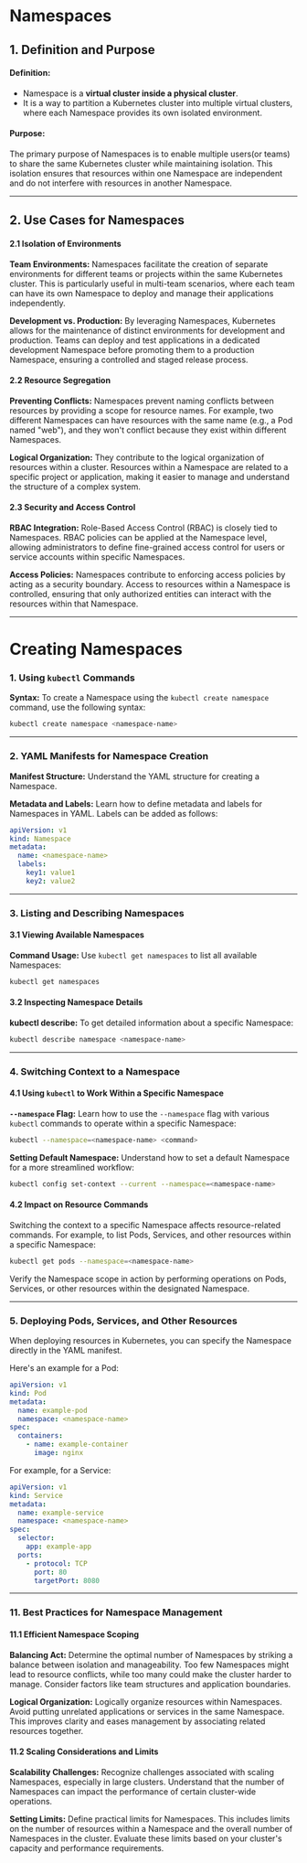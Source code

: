 # Namespaces

## 1. Definition and Purpose

#### Definition:

- Namespace is a **virtual cluster inside a physical cluster**.
- It is a way to partition a Kubernetes cluster into multiple virtual clusters, where each Namespace provides its own isolated environment.

#### Purpose:

The primary purpose of Namespaces is to enable multiple users(or teams) to share the same Kubernetes cluster while maintaining isolation. This isolation ensures that resources within one Namespace are independent and do not interfere with resources in another Namespace.

---

## 2\. Use Cases for Namespaces

#### 2.1 Isolation of Environments

**Team Environments:** Namespaces facilitate the creation of separate environments for different teams or projects within the same Kubernetes cluster. This is particularly useful in multi-team scenarios, where each team can have its own Namespace to deploy and manage their applications independently.

**Development vs. Production:** By leveraging Namespaces, Kubernetes allows for the maintenance of distinct environments for development and production. Teams can deploy and test applications in a dedicated development Namespace before promoting them to a production Namespace, ensuring a controlled and staged release process.

#### 2.2 Resource Segregation

**Preventing Conflicts:** Namespaces prevent naming conflicts between resources by providing a scope for resource names. For example, two different Namespaces can have resources with the same name (e.g., a Pod named "web"), and they won't conflict because they exist within different Namespaces.

**Logical Organization:** They contribute to the logical organization of resources within a cluster. Resources within a Namespace are related to a specific project or application, making it easier to manage and understand the structure of a complex system.

#### 2.3 Security and Access Control

**RBAC Integration:** Role-Based Access Control (RBAC) is closely tied to Namespaces. RBAC policies can be applied at the Namespace level, allowing administrators to define fine-grained access control for users or service accounts within specific Namespaces.

**Access Policies:** Namespaces contribute to enforcing access policies by acting as a security boundary. Access to resources within a Namespace is controlled, ensuring that only authorized entities can interact with the resources within that Namespace.

---

# Creating Namespaces

### 1. Using `kubectl` Commands

**Syntax:** To create a Namespace using the `kubectl create namespace` command, use the following syntax:

```bash
kubectl create namespace <namespace-name>
```

---

### 2. YAML Manifests for Namespace Creation

**Manifest Structure:** Understand the YAML structure for creating a Namespace.

**Metadata and Labels:** Learn how to define metadata and labels for Namespaces in YAML. Labels can be added as follows:

```yaml
apiVersion: v1
kind: Namespace
metadata:
  name: <namespace-name>
  labels:
    key1: value1
    key2: value2
```

---

### 3. Listing and Describing Namespaces

#### 3.1 Viewing Available Namespaces

**Command Usage:** Use `kubectl get namespaces` to list all available Namespaces:

```bash
kubectl get namespaces
```

#### 3.2 Inspecting Namespace Details

**kubectl describe:** To get detailed information about a specific Namespace:

```bash
kubectl describe namespace <namespace-name>
```

---

### 4. Switching Context to a Namespace

#### 4.1 Using `kubectl` to Work Within a Specific Namespace

**`--namespace` Flag:** Learn how to use the `--namespace` flag with various `kubectl` commands to operate within a specific Namespace:

```bash
kubectl --namespace=<namespace-name> <command>
```

**Setting Default Namespace:** Understand how to set a default Namespace for a more streamlined workflow:

```bash
kubectl config set-context --current --namespace=<namespace-name>
```

#### 4.2 Impact on Resource Commands

Switching the context to a specific Namespace affects resource-related commands. For example, to list Pods, Services, and other resources within a specific Namespace:

```bash
kubectl get pods --namespace=<namespace-name>
```

Verify the Namespace scope in action by performing operations on Pods, Services, or other resources within the designated Namespace.

---

### 5. Deploying Pods, Services, and Other Resources

When deploying resources in Kubernetes, you can specify the Namespace directly in the YAML manifest.

Here's an example for a Pod:

```yaml
apiVersion: v1
kind: Pod
metadata:
  name: example-pod
  namespace: <namespace-name>
spec:
  containers:
    - name: example-container
      image: nginx
```

For example, for a Service:

```yaml
apiVersion: v1
kind: Service
metadata:
  name: example-service
  namespace: <namespace-name>
spec:
  selector:
    app: example-app
  ports:
    - protocol: TCP
      port: 80
      targetPort: 8080
```

---

### 11\. Best Practices for Namespace Management

#### 11.1 Efficient Namespace Scoping

**Balancing Act:** Determine the optimal number of Namespaces by striking a balance between isolation and manageability. Too few Namespaces might lead to resource conflicts, while too many could make the cluster harder to manage. Consider factors like team structures and application boundaries.

**Logical Organization:** Logically organize resources within Namespaces. Avoid putting unrelated applications or services in the same Namespace. This improves clarity and eases management by associating related resources together.

#### 11.2 Scaling Considerations and Limits

**Scalability Challenges:** Recognize challenges associated with scaling Namespaces, especially in large clusters. Understand that the number of Namespaces can impact the performance of certain cluster-wide operations.

**Setting Limits:** Define practical limits for Namespaces. This includes limits on the number of resources within a Namespace and the overall number of Namespaces in the cluster. Evaluate these limits based on your cluster's capacity and performance requirements.
